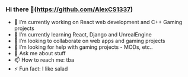 ### Hi there 👋(https://github.com/AlexCS1337)
- 🔭 I’m currently working on React web development and C++ Gaming projects
- 🌱 I’m currently learning React, Django and UnrealEngine
- 👯 I’m looking to collaborate on web apps and gaming projects
- 🤔 I’m looking for help with gaming projects - MODs, etc..
- 💬 Ask me about stuff
- 📫 How to reach me: tba
- ⚡ Fun fact: I like salad
